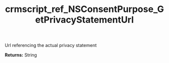 ﻿---
title: crmscript_ref_NSConsentPurpose_GetPrivacyStatementUrl
description: String NSConsentPurpose.GetPrivacyStatementUrl()
intellisense: NSConsentPurpose.GetPrivacyStatementUrl
keywords: NSConsentPurpose, GetPrivacyStatementUrl
so.topic: reference
---

Url referencing the actual privacy statement

**Returns:** String


